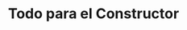 ---
title: "Todo para el Constructor"
url: /puerto-la-cruz/todo-para-el-constructor/
shop: hardware
---